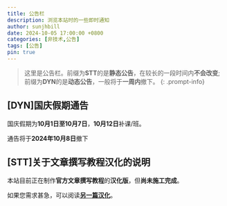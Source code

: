 ```yaml
---
title: 公告栏
description: 浏览本站时的一些即时通知
author: sunjhbill
date: 2024-10-05 17:00:00 +0800
categories: [非技术,公告]
tags: [公告]
pin: true
---
```


> 这里是公告栏。前缀为**STT**的是**静态公告**，在较长的一段时间内**不会改变**;前缀为**DYN**的是**动态公告**，一般将于**一周内**撤下。
{: .prompt-info}

## [DYN]国庆假期通告

国庆假期为**10月1日至10月7日**，**10月12日**补课/班。

通告将于**2024年10月8日**撤下

## [STT]关于文章撰写教程汉化的说明

本站目前正在制作**官方文章撰写教程**的**汉化版**，但**尚未施工完成**。

如果您需求甚急，可以阅读[**另一篇汉化**](https://ai-56cx.github.io/posts/%E7%AC%AC%E4%B8%80%E7%AF%87%E6%96%87%E7%AB%A0/#:~:text=%E4%B8%89%E3%80%81%E5%9B%BE%E7%89%87%E4%BD%8D%E7%BD%AE.%20%E9%BB%98%E8%AE%A4)。
